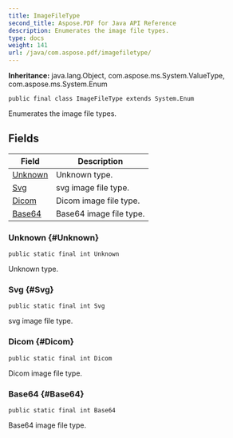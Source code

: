 ```yaml
---
title: ImageFileType
second_title: Aspose.PDF for Java API Reference
description: Enumerates the image file types.
type: docs
weight: 141
url: /java/com.aspose.pdf/imagefiletype/
---
```

**Inheritance:**
java.lang.Object, com.aspose.ms.System.ValueType, com.aspose.ms.System.Enum
```
public final class ImageFileType extends System.Enum
```

Enumerates the image file types.
## Fields

| Field | Description |
| --- | --- |
| [Unknown](#Unknown) | Unknown type. |
| [Svg](#Svg) | svg image file type. |
| [Dicom](#Dicom) | Dicom image file type. |
| [Base64](#Base64) | Base64 image file type. |
### Unknown {#Unknown}
```
public static final int Unknown
```


Unknown type.

### Svg {#Svg}
```
public static final int Svg
```


svg image file type.

### Dicom {#Dicom}
```
public static final int Dicom
```


Dicom image file type.

### Base64 {#Base64}
```
public static final int Base64
```


Base64 image file type.

